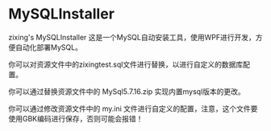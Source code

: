 # MySQLInstaller
 zixing's MySQLInstaller
这是一个MySQL自动安装工具，使用WPF进行开发，方便自动化部署MySQL。

你可以对资源文件中的zixingtest.sql文件进行替换，以进行自定义的数据库配置。

你可以通过替换资源文件中的 MySql5.7.16.zip 实现内置mysql版本的更改。

你可以通过修改资源文件中的 my.ini 文件进行自定义的配置，注意，这个文件要使用GBK编码进行保存，否则可能会报错！

